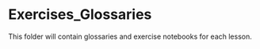 # Exercises_Glossaries

This folder will contain glossaries and exercise notebooks for each lesson.
